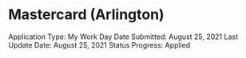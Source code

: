 # Mastercard (Arlington)

Application Type: My Work Day
Date Submitted: August 25, 2021
Last Update Date: August 25, 2021
Status Progress: Applied